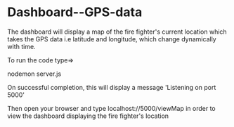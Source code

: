 # Dashboard--GPS-data


The dashboard will display a map of the fire fighter's current location which takes the GPS data i.e latitude and longitude, which change dynamically with time.


To run the code type=>

nodemon server.js


On successful completion, this will display a message 'Listening on port 5000'


Then open your browser and type localhost://5000/viewMap in order to view the dashboard displaying the fire fighter's location
